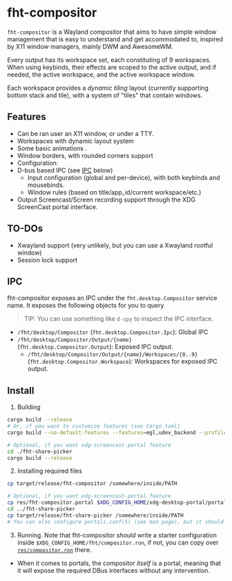 # fht-compositor

`fht-compositor` is a Wayland compositor that aims to have simple window management that is easy to
understand and get accommodated to, inspired by X11 window managers, mainly DWM and AwesomeWM.

Every output has its workspace set, each constituting of 9 workspaces. When using keybinds,
their effects are scoped to the active output, and if needed, the active workspace, and the active
workspace window.

Each workspace provides a *dynamic tiling* layout (currently supporting bottom stack and tile), with
a system of "tiles" that contain windows.

## Features

- Can be ran user an X11 window, or under a TTY.
- Workspaces with dynamic layout system
- Some basic animations .
- Window borders, with rounded corners support
- Configuration:
- D-bus based IPC (see [IPC](#-IPC) below)
    - Input configuration (global and per-device), with both keybinds and mousebinds.
    - Window rules (based on title/app_id/current workspace/etc.)
- Output Screencast/Screen recording support through the XDG ScreenCast portal interface.

## TO-DOs

- Xwayland support (very unlikely, but you can use a Xwayland rootful window)
- Session lock support

## IPC

fht-compositor exposes an IPC under the `fht.desktop.Compositor` service name. It exposes the
following objects for you to query

> TIP: You can use something like `d-spy` to inspect the IPC interface.

- `/fht/desktop/Compositor` (`fht.desktop.Compositor.Ipc`): Global IPC
- `/fht/desktop/Compositor/Output/{name}` (`fht.desktop.Compositor.Output`): Exposed IPC output.
  - `/fht/desktop/Compositor/Output/{name}/Workspaces/{0..9}` (`fht.desktop.Compositor.Workspace`): Workspaces for exposed IPC output.

## Install

1. Building

```sh
cargo build --release
# Or, if you want to customize features (see Cargo.toml)
cargo build --no-default-features --features=egl,udev_backend --profile opt

# Optional, if you want xdg-screencast-portal feature
cd ./fht-share-picker
cargo build --release
```

2. Installing required files

```sh
cp target/release/fht-compositor /somewhere/inside/PATH

# Optional, if you want xdg-screencast-portal feature
cp res/fht-compositor.portal $XDG_CONFIG_HOME/xdg-desktop-portal/portals/
cd ../fht-share-picker
cp target/release/fht-share-picker /somewhere/inside/PATH
# You can also configure portals.conf(5) (see man page), but it should work by default.
```

3. Running. Note that fht-compositor *should* write a starter configuration inside `$XDG_CONFIG_HOME/fht/compositor.ron`, if not, you can copy over [`res/compositor.ron`](./res/compositor.ron) there.
  - When it comes to portals, the compositor *itself* is a portal, meaning that it will expose the required DBus interfaces without any intervention.

